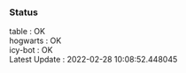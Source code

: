 ### Status


table : OK  
hogwarts : OK  
icy-bot : OK  
Latest Update : 2022-02-28 10:08:52.448045
